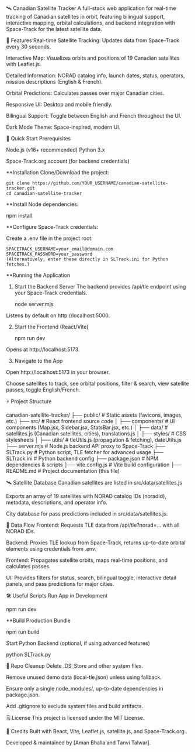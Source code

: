 🛰️ Canadian Satellite Tracker
A full-stack web application for real-time tracking of Canadian satellites in orbit, featuring bilingual support, interactive mapping, orbital calculations, and backend integration with Space-Track for the latest satellite data.

🌟 Features
Real-time Satellite Tracking: Updates data from Space-Track every 30 seconds.

Interactive Map: Visualizes orbits and positions of 19 Canadian satellites with Leaflet.js.

Detailed Information: NORAD catalog info, launch dates, status, operators, mission descriptions (English & French).

Orbital Predictions: Calculates passes over major Canadian cities.

Responsive UI: Desktop and mobile friendly.

Bilingual Support: Toggle between English and French throughout the UI.

Dark Mode Theme: Space-inspired, modern UI.

🚀 Quick Start
Prerequisites

Node.js (v16+ recommended)
Python 3.x

Space-Track.org account (for backend credentials)

**Installation
Clone/Download the project:

    git clone https://github.com/YOUR_USERNAME/canadian-satellite-tracker.git
    cd canadian-satellite-tracker

**Install Node dependencies:

   npm install

**Configure Space-Track credentials:

Create a .env file in the project root:

    SPACETRACK_USERNAME=your_email@domain.com
    SPACETRACK_PASSWORD=your_password
    (Alternatively, enter these directly in SLTrack.ini for Python fetches.)

**Running the Application
1. Start the Backend Server
The backend provides /api/tle endpoint using your Space-Track credentials.

   node server.mjs

Listens by default on http://localhost:5000.

2. Start the Frontend (React/Vite)
   
   npm run dev

Opens at http://localhost:5173.

3. Navigate to the App

Open http://localhost:5173 in your browser.

Choose satellites to track, see orbital positions, filter & search, view satellite passes, toggle English/French.

⚡ Project Structure

canadian-satellite-tracker/
├── public/                # Static assets (favicons, images, etc.)
├── src/                   # React frontend source code
│   ├── components/        # UI components (Map.jsx, Sidebar.jsx, StatsBar.jsx, etc.)
│   ├── data/              # satellites.js (Canadian satellites, cities), translations.js
│   ├── styles/            # CSS stylesheets
│   ├── utils/             # tleUtils.js (propagation & fetching), dateUtils.js
├── server.mjs             # Node.js backend API proxy to Space-Track
├── SLTrack.py             # Python script, TLE fetcher for advanced usage
├── SLTrack.ini            # Python backend config
├── package.json           # NPM dependencies & scripts
├── vite.config.js         # Vite build configuration
├── README.md              # Project documentation (this file)

🛰️ Satellite Database
Canadian satellites are listed in src/data/satellites.js

Exports an array of 19 satellites with NORAD catalog IDs (noradId), metadata, descriptions, and operator info.

City database for pass predictions included in src/data/satellites.js.

🔁 Data Flow
Frontend: Requests TLE data from /api/tle?norad=... with all NORAD IDs.

Backend: Proxies TLE lookup from Space-Track, returns up-to-date orbital elements using credentials from .env.

Frontend: Propagates satellite orbits, maps real-time positions, and calculates passes.

UI: Provides filters for status, search, bilingual toggle, interactive detail panels, and pass predictions for major cities.

🛠️ Useful Scripts
Run App in Development


   npm run dev

**Build Production Bundle

   npm run build

Start Python Backend (optional, if using advanced features)

   python SLTrack.py

🧹 Repo Cleanup
Delete .DS_Store and other system files.

Remove unused demo data (local-tle.json) unless using fallback.

Ensure only a single node_modules/, up-to-date dependencies in package.json.

Add .gitignore to exclude system files and build artifacts.

🗒️ License
This project is licensed under the MIT License.

🤝 Credits
Built with React, Vite, Leaflet.js, satellite.js, and Space-Track.org.

Developed & maintained by [Aman Bhalla and Tanvi Talwar].


